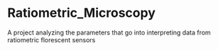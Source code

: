 # Ratiometric_Microscopy
A project analyzing the parameters that go into interpreting data from ratiometric florescent sensors
